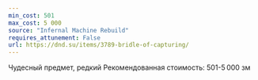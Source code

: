 ```yaml
---
min_cost: 501
max_cost: 5 000
source: "Infernal Machine Rebuild"
requires_attunement: False
url: https://dnd.su/items/3789-bridle-of-capturing/
---
```


Чудесный предмет, редкий
Рекомендованная стоимость: 501-5 000 зм
